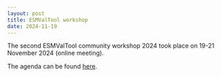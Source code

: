 ```yaml
---
layout: post
title: ESMValTool workshop
date: 2024-11-19
---
```


The second ESMValTool community workshop 2024 took place on 19-21 November 2024 (online meeting).

The agenda can be found [here](https://github.com/ESMValGroup/Community/discussions/192).
